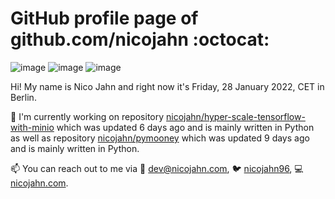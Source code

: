 # GitHub profile page of <!-- github -->github.com/nicojahn<!-- github --> :octocat:

![image](https://img.shields.io/badge/in%20progress%20since-aug.%201996-blue?style=flat) ![image](https://img.shields.io/badge/runs%20on-caffeine-brown?style=flat&logo=buy-me-a-coffee&logoColor=brown) ![image](https://img.shields.io/badge/homepage-blank-white?style=flat&?link=https://nicojahn.com&link=https://nicojahn.com)

Hi! My name is <!-- name -->Nico Jahn<!-- name --> and right now it's <!-- date -->Friday, 28 January 2022, CET<!-- date --> in <!-- city -->Berlin<!-- city -->.

🔭 I'm currently working on <!-- projects -->repository [nicojahn/hyper-scale-tensorflow-with-minio](https://github.com/nicojahn/hyper-scale-tensorflow-with-minio) which was updated 6 days ago and is mainly written in Python as well as repository [nicojahn/pymooney](https://github.com/nicojahn/pymooney) which was updated 9 days ago and is mainly written in Python<!-- projects -->.

📫 You can reach out to me via <!-- contact -->:email: dev@nicojahn.com, :bird: [nicojahn96](https://twitter.com/nicojahn96), :computer: [nicojahn.com](https://nicojahn.com)<!-- contact -->.
